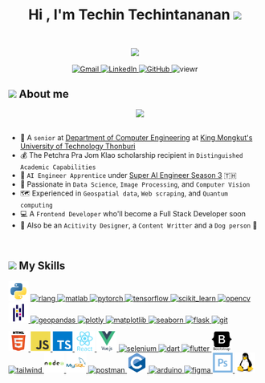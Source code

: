 <!-- Greeting session -->
<h1 align="center">
  Hi , I'm Techin Techintananan <img src="https://media.giphy.com/media/hvRJCLFzcasrR4ia7z/giphy.gif" width="35">
</h1>
<br>

<!-- Graphic -->
<p align="center">
  <a href="https://github.com/DenverCoder1/readme-typing-svg"><img src="https://readme-typing-svg.herokuapp.com?font=Time+New+Roman&color=%23C8BE25&size=25&center=true&vCenter=true&width=600&height=100&lines=Data+Scientist;Computer+Engineering+Student;Super+AI+Engineer+Apprentice"></a>
</p>

<!-- Contact session -->
<p align="center"> 
  <a href="mailto:techin1021@gmail.com" target="_blank">
    <img src="https://img.shields.io/badge/gmail-%23EA4335.svg?style=plastic&logo=gmail&logoColor=white" alt="Gmail" height=25px />
  </a>
  <a href="https://www.linkedin.com/in/senmeetechin/" target="_blank">
    <img src="https://img.shields.io/badge/linkedin-%230A66C2.svg?style=plastic&logo=linkedin&logoColor=white" alt="LinkedIn" height=25px />
  </a>
	<a href="https://github.com/senmeetechin" target="_blank">
    <img src="https://img.shields.io/badge/github-%23181717.svg?style=plastic&logo=github&logoColor=white" alt="GitHub" height=25px />
  </a>
  <img src="https://komarev.com/ghpvc/?username=senmeetechin&label=Profile%20views&color=0047AB&style=plastic?" alt="viewr" height=25px /> 
</p>


<!-- Personal information -->
## <picture><img src = "https://media0.giphy.com/media/RrVJHB3KSTCznWubpd/giphy.gif?cid=ecf05e471p8brrg1y2c2q8rdevv42zqlzag2qe9gz2i3lr05&rid=giphy.gif&ct=g" width=50px /></picture> About me

<picture> <img align="right" src="https://media4.giphy.com/media/SwImQhtiNA7io/giphy.gif?cid=ecf05e47abo0chtypieyj15zvnfjwgybzdgshcleyog13en6&rid=giphy.gif&ct=g" width = 250px></picture>

<br><br>

- 🏫 A `senior` at [Department of Computer Engineering](https://cpe.kmutt.ac.th/) at [King Mongkut's University of Technology Thonburi](https://www.kmutt.ac.th/en/)
- 💰 The Petchra Pra Jom Klao scholarship recipient in `Distinguished Academic Capabilities`
- 🤖 `AI Engineer Apprentice` under [Super AI Engineer Season 3](https://superai.aiat.or.th/) 🇹🇭
- 🕺 Passionate in `Data Science`, `Image Processing`, and `Computer Vision`
- 🗺️ Experienced in `Geospatial data`, `Web scraping`, and `Quantum computing`
- 💻 A `Frontend Developer` who'll become a Full Stack Developer soon
- 💪 Also be an `Acitivity Designer`, a `Content Writter` and a `Dog person` 🐶


<!-- - :trophy: 2x `ACPC` Finalist.
- :nerd_face: Always `learning new things`.
- :thinking: I’m currently open for a new `job opportunity`, this is [MY RESUME](http://lnkiy.in/Ahmed_Hossam_Resume).
- :boom: You can visit [MY WEBSITE](https://cutt.ly/Ahmed_Hossam_Website). -->
<br>

## <picture> <img src = "https://media2.giphy.com/media/pv8hybpYzhkl1I5Y4Z/giphy.gif?cid=ecf05e47y2cbenft6n7l8mfqjba33w55ndg0lhxtsh2hioft&rid=giphy.gif&ct=g" width = 50px></picture> My Skills

<p align="left>
  <a href="https://www.python.org" target="_blank" rel="noreferrer"> 
    <img src="https://raw.githubusercontent.com/devicons/devicon/master/icons/python/python-original.svg" alt="python" width="40" height="40"/> 
  </a> 
  <a href="https://www.r-project.org/" target="_blank" rel="noreferrer"> 
    <img src="https://upload.wikimedia.org/wikipedia/commons/thumb/1/1b/R_logo.svg/724px-R_logo.svg.png?20160212050515" alt="rlang" height="40"/> 
  </a>       
  <a href="https://www.mathworks.com/" target="_blank" rel="noreferrer"> 
    <img src="https://upload.wikimedia.org/wikipedia/commons/2/21/Matlab_Logo.png" alt="matlab" width="40" height="40"/> 
  </a>                                                                                                                             
  <a href="https://pytorch.org/" target="_blank" rel="noreferrer"> 
    <img src="https://www.vectorlogo.zone/logos/pytorch/pytorch-icon.svg" alt="pytorch" width="40" height="40"/> 
  </a> 
  <a href="https://www.tensorflow.org" target="_blank" rel="noreferrer"> 
    <img src="https://www.vectorlogo.zone/logos/tensorflow/tensorflow-icon.svg" alt="tensorflow" width="40" height="40"/> 
  </a> 
  <a href="https://scikit-learn.org/" target="_blank" rel="noreferrer"> 
    <img src="https://upload.wikimedia.org/wikipedia/commons/0/05/Scikit_learn_logo_small.svg" alt="scikit_learn" height="40"/> 
  </a> 
  <a href="https://opencv.org/" target="_blank" rel="noreferrer"> 
    <img src="https://www.vectorlogo.zone/logos/opencv/opencv-icon.svg" alt="opencv" width="40" height="40"/> 
  </a> 
  <a href="https://pandas.pydata.org/" target="_blank" rel="noreferrer"> 
    <img src="https://raw.githubusercontent.com/devicons/devicon/2ae2a900d2f041da66e950e4d48052658d850630/icons/pandas/pandas-original.svg" alt="pandas" width="40" height="40"/> 
  </a> 
  <a href="https://geopandas.org/" target="_blank" rel="noreferrer"> 
    <img src="https://geopandas.org/en/stable/_images/geopandas_icon.png" alt="geopandas" width="40" height="40"/> 
  </a> 
  <a href="https://plotly.com/" target="_blank" rel="noreferrer"> 
    <img src="https://www.vectorlogo.zone/logos/plot_ly/plot_ly-icon.svg" alt="plotly" width="40" height="40"/> 
  </a> 
  <a href="https://matplotlib.org/stable/index.html" target="_blank" rel="noreferrer"> 
    <img src="https://upload.wikimedia.org/wikipedia/commons/thumb/8/84/Matplotlib_icon.svg/180px-Matplotlib_icon.svg.png?20150311090915" alt="matplotlib" width="40" height="40"/> 
  </a> 
  <a href="https://seaborn.pydata.org/" target="_blank" rel="noreferrer"> 
    <img src="https://seaborn.pydata.org/_images/logo-mark-lightbg.svg" alt="seaborn" width="40" height="40"/> 
  </a> 
  <a href="https://flask.palletsprojects.com/" target="_blank" rel="noreferrer"> 
    <img src="https://www.vectorlogo.zone/logos/pocoo_flask/pocoo_flask-icon.svg" alt="flask" width="40" height="40"/> 
  </a> 
  <a href="https://git-scm.com/" target="_blank" rel="noreferrer"> 
    <img src="https://www.vectorlogo.zone/logos/git-scm/git-scm-icon.svg" alt="git" width="40" height="40"/> 
  </a> 
</p>

                                                                                                            
                                                                                                            
<p align="left"> 
  <a href="https://www.w3.org/html/" target="_blank" rel="noreferrer"> 
    <img src="https://raw.githubusercontent.com/devicons/devicon/master/icons/html5/html5-original-wordmark.svg" alt="html5" width="40" height="40"/> 
  </a>
  <a href="https://developer.mozilla.org/en-US/docs/Web/JavaScript" target="_blank" rel="noreferrer"> 
    <img src="https://raw.githubusercontent.com/devicons/devicon/master/icons/javascript/javascript-original.svg" alt="javascript" width="40" height="40"/> 
  </a> 
  <a href="https://www.typescriptlang.org/" target="_blank" rel="noreferrer"> 
    <img src="https://raw.githubusercontent.com/devicons/devicon/master/icons/typescript/typescript-original.svg" alt="typescript" width="40" height="40"/> 
  </a> 
  <a href="https://reactjs.org/" target="_blank" rel="noreferrer"> 
    <img src="https://raw.githubusercontent.com/devicons/devicon/master/icons/react/react-original-wordmark.svg" alt="react" width="40" height="40"/> 
  </a> 
  <a href="https://vuejs.org/" target="_blank" rel="noreferrer"> 
    <img src="https://raw.githubusercontent.com/devicons/devicon/master/icons/vuejs/vuejs-original-wordmark.svg" alt="vuejs" width="40" height="40"/> 
  </a>
  <a href="https://www.selenium.dev" target="_blank" rel="noreferrer"> 
    <img src="https://raw.githubusercontent.com/detain/svg-logos/780f25886640cef088af994181646db2f6b1a3f8/svg/selenium-logo.svg" alt="selenium" width="40" height="40"/> 
  </a> 
  <a href="https://dart.dev" target="_blank" rel="noreferrer"> 
    <img src="https://www.vectorlogo.zone/logos/dartlang/dartlang-icon.svg" alt="dart" width="40" height="40"/> 
  </a> 
  <a href="https://flutter.dev" target="_blank" rel="noreferrer"> 
    <img src="https://www.vectorlogo.zone/logos/flutterio/flutterio-icon.svg" alt="flutter" width="40" height="40"/> 
  </a> 

  <a href="https://getbootstrap.com" target="_blank" rel="noreferrer"> 
    <img src="https://raw.githubusercontent.com/devicons/devicon/master/icons/bootstrap/bootstrap-plain-wordmark.svg" alt="bootstrap" width="40" height="40"/> 
  </a>
  <a href="https://tailwindcss.com/" target="_blank" rel="noreferrer"> 
    <img src="https://www.vectorlogo.zone/logos/tailwindcss/tailwindcss-icon.svg" alt="tailwind" width="40" height="40"/> 
  </a>
  <a href="https://nodejs.org" target="_blank" rel="noreferrer"> 
    <img src="https://raw.githubusercontent.com/devicons/devicon/master/icons/nodejs/nodejs-original-wordmark.svg" alt="nodejs" height="40"/> 
  </a> 
  <a href="https://www.mysql.com/" target="_blank" rel="noreferrer"> 
    <img src="https://raw.githubusercontent.com/devicons/devicon/master/icons/mysql/mysql-original-wordmark.svg" alt="mysql" height="40"/> 
  </a> 
  <a href="https://postman.com" target="_blank" rel="noreferrer"> 
    <img src="https://www.vectorlogo.zone/logos/getpostman/getpostman-icon.svg" alt="postman" width="40" height="40"/> 
  </a> 
                                                                                                                                        
                                                                                                                                        
  <a href="https://www.cprogramming.com/" target="_blank" rel="noreferrer"> 
    <img src="https://raw.githubusercontent.com/devicons/devicon/master/icons/c/c-original.svg" alt="c" width="40" height="40"/> 
  </a> 
  <a href="https://www.arduino.cc/" target="_blank" rel="noreferrer"> 
    <img src="https://cdn.worldvectorlogo.com/logos/arduino-1.svg" alt="arduino" width="40" height="40"/> 
  </a> 
  <a href="https://www.figma.com/" target="_blank" rel="noreferrer"> 
    <img src="https://www.vectorlogo.zone/logos/figma/figma-icon.svg" alt="figma" width="40" height="40"/> 
  </a> 
  <a href="https://www.photoshop.com/en" target="_blank" rel="noreferrer"> 
    <img src="https://raw.githubusercontent.com/devicons/devicon/master/icons/photoshop/photoshop-line.svg" alt="photoshop" width="40" height="40"/> 
  </a> 
  <a href="https://www.linux.org/" target="_blank" rel="noreferrer"> 
    <img src="https://raw.githubusercontent.com/devicons/devicon/master/icons/linux/linux-original.svg" alt="linux" width="40" height="40"/> 
  </a> 
</p>
